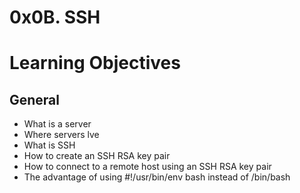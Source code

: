 # 0x0B. SSH
# Learning Objectives
## General
- What is a server
- Where servers lve
- What is SSH
- How to create an SSH RSA key pair
- How to connect to a remote host using an SSH RSA key pair
- The advantage of using #!/usr/bin/env bash instead of /bin/bash
